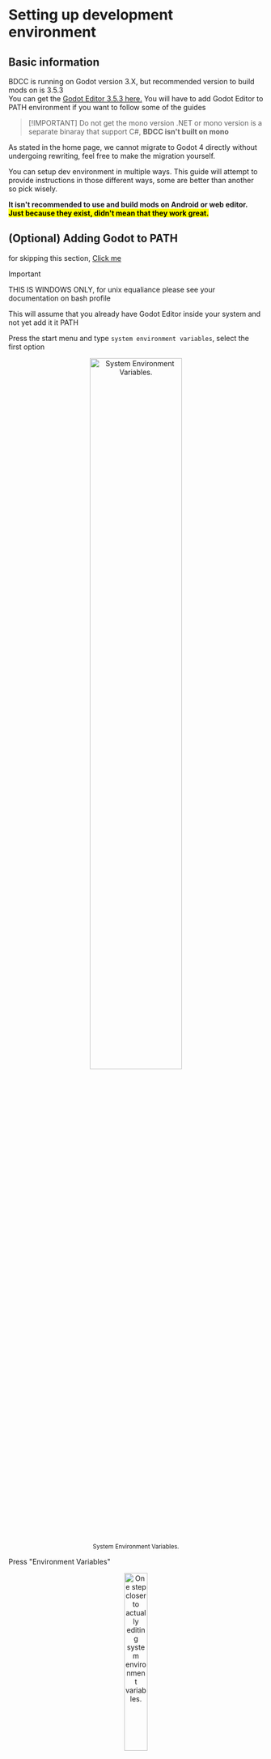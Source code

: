 # Setting up development environment

<!-- <details>
<summary>Table of contents</summary>

|  Section  | Link |
| --- | --- |
| Basic information | [Link](#basic-information) |
|a|
</details> -->

## Basic information

BDCC is running on Godot version 3.X, but recommended version to build mods on is 3.5.3  
You can get the [Godot Editor 3.5.3 here.](https://godotengine.org/download/archive/3.5.3-stable/) You will have to add Godot Editor to PATH environment if you want to follow some of the guides

> [!IMPORTANT] Do not get the mono version
> .NET or mono version is a separate binaray that support C#, **BDCC isn't built on mono**

As stated in the home page, we cannot migrate to Godot 4 directly without undergoing rewriting, feel free to make the migration yourself.

You can setup dev environment in multiple ways. This guide will attempt to provide instructions in those different ways, some are better than another so pick wisely.

**It isn't recommended to use and build mods on Android or web editor. <mark>Just because they exist, didn't mean that they work great.</mark>**

## (Optional) Adding Godot to PATH 

for skipping this section, [Click me](#guides)

> [!IMPORTANT]
> THIS IS WINDOWS ONLY, for unix equaliance please see your documentation on bash profile

This will assume that you already have Godot Editor inside your system and not yet add it it PATH

Press the start menu and type `system environment variables`, select the first option

<div align="center">
   <img src="images/devGuide/systemEnvVar.png" alt="System Environment Variables." width="60%"/><br/>
   <sup>System Environment Variables.</sup>
</div>

Press "Environment Variables"

<div align="center">
   <img src="images/devGuide/envVarButton.png" alt="One step closer to actually editing system environment variables." width="30%"/><br/>
   <sup>One step closer to actually editing system environment variables.</sup>
</div>

Select `PATH` in user variables and click "Edit"

<div align="center">
   <img src="images/devGuide/sysEnvUserPath.png" alt="System Environment Variables select path" width="60%"/><br/>
   <!-- <sup>System Environment Variables.</sup> -->
</div>

Click "New" then there should be an empty box below all the paths in the table, put the location where you put your godot editor to it.

<div align="center">
   <img src="images/devGuide/sysEnvUserNew.png" alt="System Environment Variables new and adding" width="40%"/><br/>
   <!-- <sup>System Environment Variables.</sup> -->
</div>

Congratz, you just add godot in your path! try by typing `where godot` in new cmd sessions

# Guides

## GitHub fork - git clone - VSCode(-ium)

This is a highly recommended to use this method as it's the most complete setup to build on with version control and easy version controlling. The only downside is it take too much RAM when running with the godot editor

### Requirements

- Godot Editor <sub>Mainly for language server and debugging</sub>
- GitHub account
- Git  
  - If you don't have git installed and setup, [please do so.](https://docs.github.com/en/get-started/getting-started-with-git/set-up-git#setting-up-git)
- [VSCode](https://code.visualstudio.com/Download) (or [VSCodium](https://vscodium.com/) if you prefer) installed  
  - Please also get Godot-tools plugin either with [these instructions](https://github.com/godotengine/godot-vscode-plugin#download) or inside "Extensions" tab.

### Setting up

#### Creating a fork

Simply go to [the homepage of this repo](https://github.com/Alexofp/BDCC/) and click Fork, it should be on the top right of the page.

<div align="center">
   <img src="images/devGuide/forking.png" alt="Cursor on the fork button." width="60%"/>

   <sup>Cursor on the fork button.</sup>
</div>

If you are signed-in, it will lead you to this screen. You can change things before creating a fork. After you finished, click "Create Fork".

<div align="center">
   <img src="images/devGuide/creatingFork.png" alt="Fork creation screen" width="60%"/>

   <sup>Fork creation screen</sup>
</div>

#### Cloning your fork

This assumes that you already have your git installed and configured as stated in requirement, if not [please see this guide.](https://docs.github.com/en/get-started/getting-started-with-git/set-up-git)

Open your VSCode and click "Clone Repositoy", there will be a bar appear on top of the window asking you to put in URL to clone. Put in your repository's git url, it would look like this: `https://github.com/{YourUsername}/{YourRepoName}.git`

<div align="center">
   <img src="images/devGuide/cloneRepo.png" alt="Cloning Repository" width="70%"/>

   <sup>Cloning Repository</sup>
</div>

After hitting enter, it will either prompt you to login to your GitHub account or ask where do you want to place the repository at.  
If the former then please do so, then VSCode will automatically open that folder for you and proceed to next step (same goes to the latter)

#### Opening Godot editor with the project.

Assuming that you installed the extension provided above, go to the extension's settings by clicking the Extensions tab, then look for cog icon on the extension and press "Extension Settings"

<div align="center">
   <img src="images/devGuide/extensionSetting.png" alt="Extension settings" width="50%"/><br/>
   <sup>Extension settings</sup>
</div>

Change `Editor Path: Godot3` to either just `godot` if you already did [set godot engine to path](#optional-adding-godot-to-path)  
or full path if you haven't, copy paste full path to the executable file.

Close the settings tab and press Ctrl + Shift + P to open command palette, then type `> open workspace with godot editor`, press enter and it should open godot editor inside the repository.

### Making changes and upload it to github

After you made your changes and you want it on GitHub then please look at the Source Control, commit your changes and sync. For more information regarding using this feature [please see this page.](https://code.visualstudio.com/docs/sourcecontrol/overview)

## Godot Editor Purist

This is a typical way people set up their first Godot project to use.

### Requirements

- Godot Editor

### Setting up

You can download the whole project as a [ZIP](http://github.com/Alexofp/BDCC/zipball/main/) then extract or use [git to clone it](https://docs.github.com/en/repositories/creating-and-managing-repositories/cloning-a-repository), put the project somewhere.

### Open the project in Godot Editor

Open your Godot Editor, on first launch there won't be any items in this screen. Press Import, then copy the full path to your 

<div align="center">
   <img src="images/devGuide/godotImportProject.png" alt="Import button" width="50%"/><br/>
   <sup>Import button</sup>
</div>